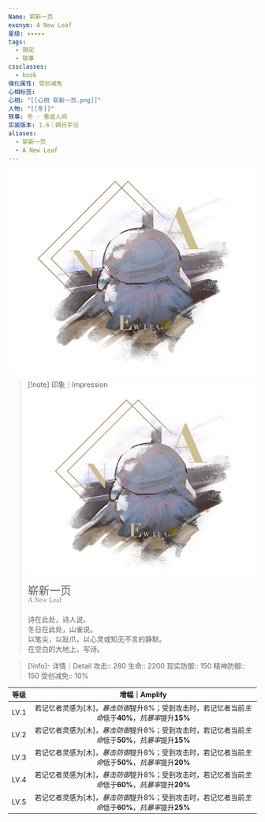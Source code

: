 ```yaml
---
Name: 崭新一页
exonym: A New Leaf
星级: ✦✦✦✦✦
tags:
  - 限定
  - 轶事
cssclasses:
  - book
强化属性: 受创减免
心相标签: 
心相: "[[心相 崭新一页.png]]"
人物: "[[冬]]"
轶事: 冬 · 重返人间
实装版本: 1.6｜朔日手记
aliases:
  - 崭新一页
  - A New Leaf
---
```

![cover](assets/崭新一页｜A%20New%20Leaf.assets/心相%20崭新一页.png)

> [!note] 印象｜Impression
> ![心相 崭新一页|inlL|300](assets/崭新一页｜A%20New%20Leaf.assets/心相%20崭新一页.png)
> <p style="font-family: '家族宋', sans-serif; font-size: 22px; line-height: 0.75; text-indent: 0;">崭新一页<br><span style="font-family: serif; font-size: 14px; color: #888888;">A New Leaf</span></p>
> 
> 诗在此处，诗人说。  
> 冬日在此处，山雀说。  
> 以笔尖，以趾爪，以心灵或知无不言的静默。  
> 在空白的大地上，写诗。

> [!info]- 详情｜Detail
> 攻击:: 280
> 生命:: 2200
> 现实防御:: 150
> 精神防御:: 150
> 受创减免:: 10%

| 等级 |                        增幅｜Amplify                         |
| :--: | :----------------------------------------------------------: |
| LV.1 | 若记忆者灵感为[木]，*暴击防御*提升8%；受到攻击时，若记忆者当前*生命*低于**40%**，*抗暴率*提升**15%** |
| LV.2 | 若记忆者灵感为[木]，*暴击防御*提升8%；受到攻击时，若记忆者当前*生命*低于**50%**，*抗暴率*提升**15%** |
| LV.3 | 若记忆者灵感为[木]，*暴击防御*提升8%；受到攻击时，若记忆者当前*生命*低于**50%**，*抗暴率*提升**20%** |
| LV.4 | 若记忆者灵感为[木]，*暴击防御*提升8%；受到攻击时，若记忆者当前*生命*低于**60%**，*抗暴率*提升**20%** |
| LV.5 | 若记忆者灵感为[木]，*暴击防御*提升8%；受到攻击时，若记忆者当前*生命*低于**60%**，*抗暴率*提升**25%** |
